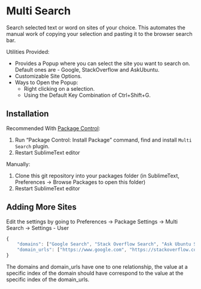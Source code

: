 # Multi Search

Search selected text or word on sites of your choice. This automates the manual work of copying your selection and pasting it to the browser search bar.

Utilities Provided:
* Provides a Popup where you can select the site you want to search on. Default ones are - Google, StackOverflow and AskUbuntu.
* Customizable Site Options.
* Ways to Open the Popup:
    * Right clicking on a selection.
    * Using the Default Key Combination of Ctrl+Shift+G.

## Installation

Recommended With [Package Control](https://packagecontrol.io):

1. Run “Package Control: Install Package” command, find and install `Multi Search` plugin.
2. Restart SublimeText editor

Manually:

1. Clone this git repository into your packages folder (in SublimeText, Preferences -> Browse Packages to open this folder)
2. Restart SublimeText editor

## Adding More Sites

Edit the settings by going to Preferences -> Package Settings -> Multi Search -> Settings - User

```js
{
    "domains": ["Google Search", "Stack Overflow Search", "Ask Ubuntu Search"],
    "domain_urls": ["https://www.google.com", "https://stackoverflow.com", "https://askubuntu.com"]
}
```

The domains and domain_urls have one to one relationship, the value at a specific index of the domain should have correspond to the value at the specific index of the domain_urls.



